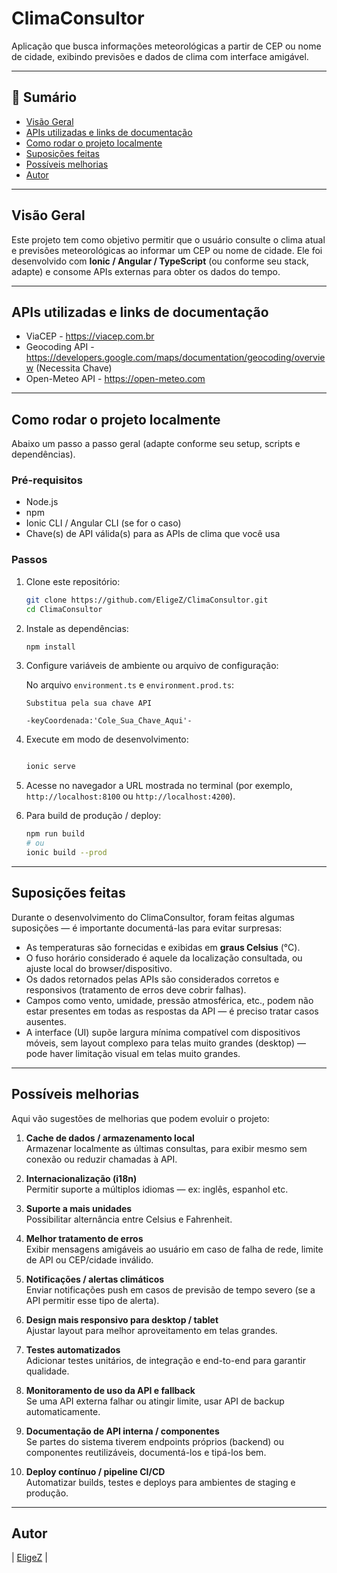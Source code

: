 # ClimaConsultor

Aplicação que busca informações meteorológicas a partir de CEP ou nome de cidade, exibindo previsões e dados de clima com interface amigável.

---

## 🧭 Sumário

- [Visão Geral](#visão-geral)
- [APIs utilizadas e links de documentação](#apis-utilizadas-e-links-de-documentação)
- [Como rodar o projeto localmente](#como-rodar-o-projeto-localmente)
- [Suposições feitas](#suposições-feitas)
- [Possíveis melhorias](#possíveis-melhorias)
- [Autor](#autor)

---

## Visão Geral

Este projeto tem como objetivo permitir que o usuário consulte o clima atual e previsões meteorológicas ao informar um CEP ou nome de cidade. Ele foi desenvolvido com **Ionic / Angular / TypeScript** (ou conforme seu stack, adapte) e consome APIs externas para obter os dados do tempo.

---

## APIs utilizadas e links de documentação

- ViaCEP - https://viacep.com.br
- Geocoding API - https://developers.google.com/maps/documentation/geocoding/overview (Necessita Chave)
- Open-Meteo API - https://open-meteo.com

---

## Como rodar o projeto localmente

Abaixo um passo a passo geral (adapte conforme seu setup, scripts e dependências).

### Pré-requisitos

- Node.js
- npm
- Ionic CLI / Angular CLI (se for o caso)
- Chave(s) de API válida(s) para as APIs de clima que você usa

### Passos

1. Clone este repositório:

   ```bash
   git clone https://github.com/EligeZ/ClimaConsultor.git
   cd ClimaConsultor
   ```

2. Instale as dependências:

   ```bash
   npm install

   ```

3. Configure variáveis de ambiente ou arquivo de configuração:

   No arquivo `environment.ts` e `environment.prod.ts`:

   ```
   Substitua pela sua chave API

   -keyCoordenada:'Cole_Sua_Chave_Aqui'-

   ```

4. Execute em modo de desenvolvimento:

   ```bash

   ionic serve
   ```

5. Acesse no navegador a URL mostrada no terminal (por exemplo, `http://localhost:8100` ou `http://localhost:4200`).

6. Para build de produção / deploy:

   ```bash
   npm run build
   # ou
   ionic build --prod
   ```

---

## Suposições feitas

Durante o desenvolvimento do ClimaConsultor, foram feitas algumas suposições — é importante documentá-las para evitar surpresas:

- As temperaturas são fornecidas e exibidas em **graus Celsius** (°C).
- O fuso horário considerado é aquele da localização consultada, ou ajuste local do browser/dispositivo.
- Os dados retornados pelas APIs são considerados corretos e responsivos (tratamento de erros deve cobrir falhas).
- Campos como vento, umidade, pressão atmosférica, etc., podem não estar presentes em todas as respostas da API — é preciso tratar casos ausentes.
- A interface (UI) supõe largura mínima compatível com dispositivos móveis, sem layout complexo para telas muito grandes (desktop) — pode haver limitação visual em telas muito grandes.

---

## Possíveis melhorias

Aqui vão sugestões de melhorias que podem evoluir o projeto:

1. **Cache de dados / armazenamento local**  
   Armazenar localmente as últimas consultas, para exibir mesmo sem conexão ou reduzir chamadas à API.

2. **Internacionalização (i18n)**  
   Permitir suporte a múltiplos idiomas — ex: inglês, espanhol etc.

3. **Suporte a mais unidades**  
   Possibilitar alternância entre Celsius e Fahrenheit.

4. **Melhor tratamento de erros**  
   Exibir mensagens amigáveis ao usuário em caso de falha de rede, limite de API ou CEP/cidade inválido.

5. **Notificações / alertas climáticos**  
   Enviar notificações push em casos de previsão de tempo severo (se a API permitir esse tipo de alerta).

6. **Design mais responsivo para desktop / tablet**  
   Ajustar layout para melhor aproveitamento em telas grandes.

7. **Testes automatizados**  
   Adicionar testes unitários, de integração e end-to-end para garantir qualidade.

8. **Monitoramento de uso da API e fallback**  
   Se uma API externa falhar ou atingir limite, usar API de backup automaticamente.

9. **Documentação de API interna / componentes**  
   Se partes do sistema tiverem endpoints próprios (backend) ou componentes reutilizáveis, documentá-los e tipá-los bem.

10. **Deploy contínuo / pipeline CI/CD**  
    Automatizar builds, testes e deploys para ambientes de staging e produção.

---

## Autor

| [EligeZ](https://github.com/EligeZ) |
